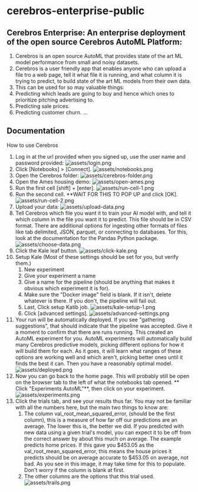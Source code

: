 # cerebros-enterprise-public

## Cerebros Enterprise: An enterprise deployment of the open source Cerebros AutoML Platform:

1. Cerebros is an open source AutoML that provides state of the art ML model performance from small and noisy datasets.
2. Cerebros is a user friendly app that enables anyone who can upload a file tro a web page, tell it what file it is running, and what column it is trying to predict, to build state of the art ML models from their own data.
3. This can be used for so may valuable things:
  1. Predicting which leads are going to buy and hence which ones to prioritize pitching advertising to.
  2. Predicting sale prices.
  3. Predicting customer churn. ...

## Documentation

How to use Cerebros

1. Log in at the url provided when you signed up, use the user name and password provided:
![assets/login.png](assets/login.png)
2. Click [Notebooks] > [Connect].
![assets/notebooks.png](assets/notebooks.png)
3. Open the Cerebros folder:
![assets/cerebros-folder.png](assets/cerebros-folder.png)
4. Open the Ames housing demo:
![assets/open-ames.png](assets/open-ames.png)
5. Run the first cell [shift] + [enter].
![assets/run-cell-1.png](assets/run-cell-1.png)
6. Run the second cell. **WAIT FOR THIS TO POP UP and click [OK].
![assets/run-cell-2.png](assets/run-cell-2.png)
7. Upload your data:
![assets/upload-data.png](assets/upload-data.png)
8. Tell Cerebros which file you want it to train your AI model with, and tell it which column in the file you want it to predict. This file should be in CSV format. There are additional options for ingesting other formats of files like tab delimited, JSON, parquet, or connecting to databases. Tor this, look at the documentation for the Pandas Python package.
![assets/choose-data.png](assets/choose-data.png)
9. Click the Kale leaf button.
![assets/click-kale.png](assets/click-kale.png)
10. Setup Kale (Most of these settings should be set for you, but verify them.)
    1. New experiment
    2. Give your experiment a name
    3. Give a name for the pipeline (should be anything that makes it obvious which experiment it is for).
    5. Make sure the "Docker image" field is blank. If it isn't, delete whatever is there. If you don't, the pipeline will fail out.
    6. Last, Click setup Katib job.
    ![assets/kale-setup-1.png](assets/kale-setup-1.png)
    7. Click [advanced settings].
    ![assets/advanced-settings.png](assets/advanced-settings.png)
11. Your run will be automatically deployed. If you see "gathering suggestions", that should indicate that the pipeline was accepted. Give it a moment to confirm that there are runs running. This created an AutoML experiment for you. AutoML experiments will automatically build many Cerebros predictive models, picking different options for how it will build them for each. As it goes, it will learn what ranges of these options are working well and which aren't, picking better ones until it finds the best it can. Then you have a reasonably optimal model.
![assets/deployed.png](assets/deployed.png)
12. Now you can go back to the home page. This will probably still be open on the browser tab to the left of what the notebooks tab opened. ** Click "Experiments AutoML"**, then click on your experiment.
![assets/experiments.png](assets/experiments.png)
13. Click the trials tab, and see your results thus far. You may not be familiar with all the numbers here, but the main two things to know are:
    1. The column val_root_mean_squared_error, (should be the first column), this is a measure of how far off our predictions are an average. The lower this is, the better we did. If you predicted with new data using a given trial's model, you can expect it to be off from the correct answer by about this much on average. The example predicts home prices. If this gave you $453.05 as the val_root_mean_squared_error, this means the house prices it predicts should be on average accurate to $453.05 on average, not bad. As you see in this image, it may take time for this to populate. Don't worry if the column is blank at first.
    2. The other columns are the options that this trial used.
![assets/trails.png](assets/trails.png)
